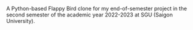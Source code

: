 A Python-based Flappy Bird clone for my end-of-semester project in the second semester of the academic year 2022-2023 at SGU (Saigon University).

